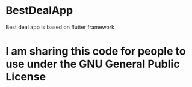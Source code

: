 # BestDealApp
Best deal app is based on flutter framework

# I am sharing this code for people to use under the GNU General Public License
